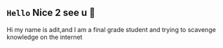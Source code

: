 ## `Hello` Nice 2 see u  :wave:
Hi my name is adit,and I am a final grade student and trying to scavenge knowledge on the internet


